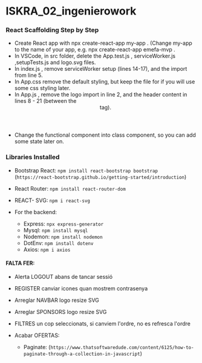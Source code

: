# ISKRA_02_ingenierowork

### React Scaffolding Step by Step

- Create React app with npx create-react-app my-app . (Change my-app to the name of your app, e.g. npx create-react-app emefa-mvp .
- In VSCode, in src folder, delete the App.test.js , serviceWorker.js ,setupTests.js and logo.svg files.
- In index.js , remove serviceWorker setup (lines 14-17), and the import from line 5.
- In App.css remove the default styling, but keep the file for if you will use some css styling later.
- In App.js , remove the logo import in line 2, and the header content in lines 8 - 21 (between the <header> tag).
- Change the functional component into class component, so you can add some state later on.

### Libraries Installed

- Bootstrap React: `npm install react-bootstrap bootstrap` (`https://react-bootstrap.github.io/getting-started/introduction`)
- React Router: `npm install react-router-dom`
- REACT- SVG: `npm i react-svg`

- For the backend:
  - Express: `npx express-generator`
  - Mysql: `npm install mysql`
  - Nodemon: `npm install nodemon`
  - DotEnv: `npm install dotenv`
  - Axios: `npm i axios`

#### FALTA FER:

- Alerta LOGOUT abans de tancar sessió
- REGISTER canviar icones quan mostrem contrasenya

- Arreglar NAVBAR logo resize SVG
- Arreglar SPONSORS logo resize SVG

- FILTRES un cop seleccionats, si canviem l'ordre, no es refresca l'ordre

- Acabar OFERTAS:
  - Paginate: (`https://www.thatsoftwaredude.com/content/6125/how-to-paginate-through-a-collection-in-javascript`)

